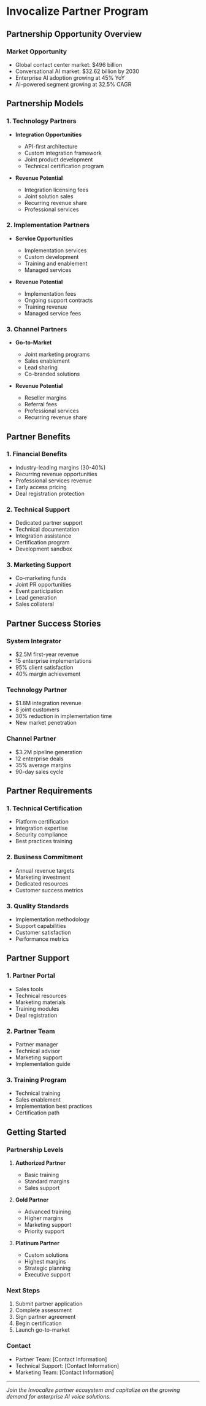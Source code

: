 # Invocalize Partner Program

## Partnership Opportunity Overview

### Market Opportunity
- Global contact center market: $496 billion
- Conversational AI market: $32.62 billion by 2030
- Enterprise AI adoption growing at 45% YoY
- AI-powered segment growing at 32.5% CAGR

## Partnership Models

### 1. Technology Partners
- **Integration Opportunities**
  - API-first architecture
  - Custom integration framework
  - Joint product development
  - Technical certification program

- **Revenue Potential**
  - Integration licensing fees
  - Joint solution sales
  - Recurring revenue share
  - Professional services

### 2. Implementation Partners
- **Service Opportunities**
  - Implementation services
  - Custom development
  - Training and enablement
  - Managed services

- **Revenue Potential**
  - Implementation fees
  - Ongoing support contracts
  - Training revenue
  - Managed service fees

### 3. Channel Partners
- **Go-to-Market**
  - Joint marketing programs
  - Sales enablement
  - Lead sharing
  - Co-branded solutions

- **Revenue Potential**
  - Reseller margins
  - Referral fees
  - Professional services
  - Recurring revenue share

## Partner Benefits

### 1. Financial Benefits
- Industry-leading margins (30-40%)
- Recurring revenue opportunities
- Professional services revenue
- Early access pricing
- Deal registration protection

### 2. Technical Support
- Dedicated partner support
- Technical documentation
- Integration assistance
- Certification program
- Development sandbox

### 3. Marketing Support
- Co-marketing funds
- Joint PR opportunities
- Event participation
- Lead generation
- Sales collateral

## Partner Success Stories

### System Integrator
- $2.5M first-year revenue
- 15 enterprise implementations
- 95% client satisfaction
- 40% margin achievement

### Technology Partner
- $1.8M integration revenue
- 8 joint customers
- 30% reduction in implementation time
- New market penetration

### Channel Partner
- $3.2M pipeline generation
- 12 enterprise deals
- 35% average margins
- 90-day sales cycle

## Partner Requirements

### 1. Technical Certification
- Platform certification
- Integration expertise
- Security compliance
- Best practices training

### 2. Business Commitment
- Annual revenue targets
- Marketing investment
- Dedicated resources
- Customer success metrics

### 3. Quality Standards
- Implementation methodology
- Support capabilities
- Customer satisfaction
- Performance metrics

## Partner Support

### 1. Partner Portal
- Sales tools
- Technical resources
- Marketing materials
- Training modules
- Deal registration

### 2. Partner Team
- Partner manager
- Technical advisor
- Marketing support
- Implementation guide

### 3. Training Program
- Technical training
- Sales enablement
- Implementation best practices
- Certification path

## Getting Started

### Partnership Levels
1. **Authorized Partner**
   - Basic training
   - Standard margins
   - Sales support

2. **Gold Partner**
   - Advanced training
   - Higher margins
   - Marketing support
   - Priority support

3. **Platinum Partner**
   - Custom solutions
   - Highest margins
   - Strategic planning
   - Executive support

### Next Steps
1. Submit partner application
2. Complete assessment
3. Sign partner agreement
4. Begin certification
5. Launch go-to-market

### Contact
- Partner Team: [Contact Information]
- Technical Support: [Contact Information]
- Marketing Team: [Contact Information]

---

*Join the Invocalize partner ecosystem and capitalize on the growing demand for enterprise AI voice solutions.* 
